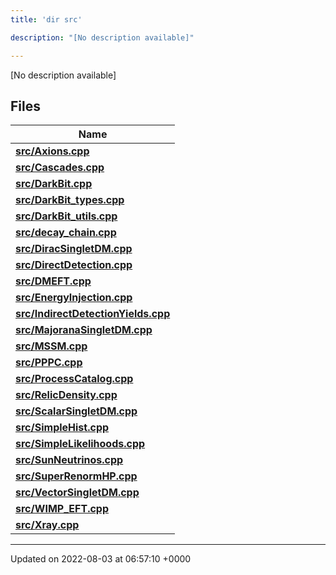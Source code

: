 ```yaml
---
title: 'dir src'

description: "[No description available]"

---
```







[No description available]

## Files

| Name           |
| -------------- |
| **[src/Axions.cpp](/documentation/code/gambit_2/files/axions_8cpp/#file-axions.cpp)**  |
| **[src/Cascades.cpp](/documentation/code/gambit_2/files/cascades_8cpp/#file-cascades.cpp)**  |
| **[src/DarkBit.cpp](/documentation/code/gambit_2/files/darkbit_8cpp/#file-darkbit.cpp)**  |
| **[src/DarkBit_types.cpp](/documentation/code/gambit_2/files/darkbit__types_8cpp/#file-darkbit-types.cpp)**  |
| **[src/DarkBit_utils.cpp](/documentation/code/gambit_2/files/darkbit__utils_8cpp/#file-darkbit-utils.cpp)**  |
| **[src/decay_chain.cpp](/documentation/code/gambit_2/files/decay__chain_8cpp/#file-decay-chain.cpp)**  |
| **[src/DiracSingletDM.cpp](/documentation/code/gambit_2/files/diracsingletdm_8cpp/#file-diracsingletdm.cpp)**  |
| **[src/DirectDetection.cpp](/documentation/code/gambit_2/files/directdetection_8cpp/#file-directdetection.cpp)**  |
| **[src/DMEFT.cpp](/documentation/code/gambit_2/files/dmeft_8cpp/#file-dmeft.cpp)**  |
| **[src/EnergyInjection.cpp](/documentation/code/gambit_2/files/energyinjection_8cpp/#file-energyinjection.cpp)**  |
| **[src/IndirectDetectionYields.cpp](/documentation/code/gambit_2/files/indirectdetectionyields_8cpp/#file-indirectdetectionyields.cpp)**  |
| **[src/MajoranaSingletDM.cpp](/documentation/code/gambit_2/files/majoranasingletdm_8cpp/#file-majoranasingletdm.cpp)**  |
| **[src/MSSM.cpp](/documentation/code/gambit_2/files/mssm_8cpp/#file-mssm.cpp)**  |
| **[src/PPPC.cpp](/documentation/code/gambit_2/files/pppc_8cpp/#file-pppc.cpp)**  |
| **[src/ProcessCatalog.cpp](/documentation/code/gambit_2/files/processcatalog_8cpp/#file-processcatalog.cpp)**  |
| **[src/RelicDensity.cpp](/documentation/code/gambit_2/files/relicdensity_8cpp/#file-relicdensity.cpp)**  |
| **[src/ScalarSingletDM.cpp](/documentation/code/gambit_2/files/scalarsingletdm_8cpp/#file-scalarsingletdm.cpp)**  |
| **[src/SimpleHist.cpp](/documentation/code/gambit_2/files/simplehist_8cpp/#file-simplehist.cpp)**  |
| **[src/SimpleLikelihoods.cpp](/documentation/code/gambit_2/files/simplelikelihoods_8cpp/#file-simplelikelihoods.cpp)**  |
| **[src/SunNeutrinos.cpp](/documentation/code/gambit_2/files/sunneutrinos_8cpp/#file-sunneutrinos.cpp)**  |
| **[src/SuperRenormHP.cpp](/documentation/code/gambit_2/files/superrenormhp_8cpp/#file-superrenormhp.cpp)**  |
| **[src/VectorSingletDM.cpp](/documentation/code/gambit_2/files/vectorsingletdm_8cpp/#file-vectorsingletdm.cpp)**  |
| **[src/WIMP_EFT.cpp](/documentation/code/gambit_2/files/wimp__eft_8cpp/#file-wimp-eft.cpp)**  |
| **[src/Xray.cpp](/documentation/code/gambit_2/files/xray_8cpp/#file-xray.cpp)**  |






-------------------------------

Updated on 2022-08-03 at 06:57:10 +0000
